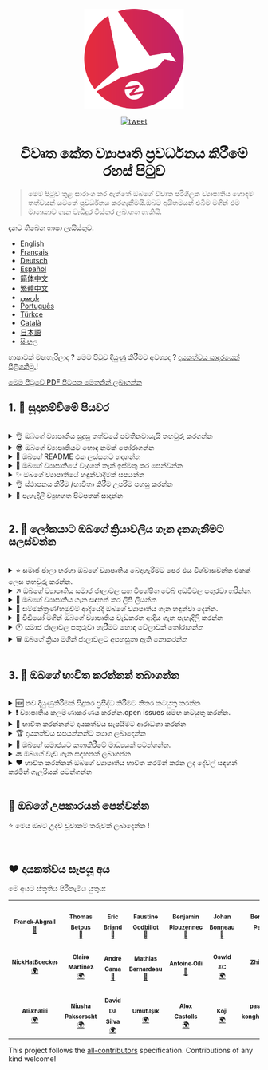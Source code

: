 <p align="center">
    <img alt="oss image" src="./imgs/zoss-logo.svg" height="200px" width="200px">
</p>

<p align="center">
  <a href="https://twitter.com/intent/tweet?text=How%20to%20promote%20your%20open-source%20projects%20@ZenikaOSS&url=https://github.com/zenika-open-source/open-source-promotion-cheat-sheet&hashtags=OpenSource,CheatSheet">
    <img alt="tweet" src="https://img.shields.io/twitter/url/https/twitter?label=Share%20on%20twitter&style=social" target="_blank" />
  </a>
</p>

<h1 align="center">විවෘත කේත ව්‍යාපෘති ප්‍රවර්ධනය කිරීමේ රහස් පිටුව </h1>

> මෙම පිටුව තුළ සාරාංශ කර ඇත්තේ ඔබගේ විවෘත පරිශීලක ව්‍යාපෘතිය හොඳම තත්වයන් යටතේ ප්‍රවර්ධනය කරගැනීමයි.ඔබට අයිතමයන් එබීම මගින්  එම මාතෘකාව ගැන වැඩිදුර විස්තර ලබාගත හැකියි.

දැනට තිබෙන භාෂා ලැයිස්තුව:

- [English](./README.md)
- [Français](./README-fr.md)
- [Deutsch](./README-de.md)
- [Español](./README-es.md)
- [简体中文](./README-zh-cn.md)
- [繁體中文](./README-zh-tw.md)
- [پارسی](./README-fa.md)
- [Português](./README-pt.md)
- [Türkçe](./README-tr.md)
- [Català](./README-ca.md)
- [日本語](./README-jp.md)
- [සිංහල](./README-si.md)

භාෂාවක් මඟහැරිලාද ? මෙම පිටුව දියුණු කිරීමට අවශ්‍යද ? [දායකත්වය සාදරයෙන් පිළිගනිමු.](./CONTRIBUTING.md)!

[මෙම පිටුවේ PDF පිටපත මෙතනින් ලබාගන්න](./pdf/cheat-sheet.pdf)

## 1. 🎢 සූදානම්වීමේ පියවර

<br />

<details>
<summary>👌 ඔබගේ ව්‍යාපෘතිය සුදුසු තත්වයේ පවතිනවායැයි තහවුරු කරගන්න</summary>
<p>

> භාවිතා කරන්නන් ඇදගැනීම සඳහා ඔබගේ ව්‍යාපෘතිය අඩුම ශක්‍යතා යටතේ ස්ථාවර විය යුතුය.

</p>
</details>

<details>
<summary>😎 ඔබගේ ව්‍යාපෘතියට හොඳ නමක් තෝරාගන්න</summary>
<p>

> භාවිත කරන්නන්ට පහසුවෙන් මතක තබාගතහැකි නමක් භාවිතා කරන්න.

</p>
</details>

<details>
<summary>💅 ඔබගේ README එක ලස්සනට හදාගන්න</summary>
<p>

> නරඹන්නන්ට මුලින්ම දකින්න ලැබෙන්නෙ ඔබගේ  README පිටුවයි.එය සරලව,පැහැදිලිව සහ පහසුවෙන් කියවිය හැකි ලෙස තබාගන්න. [ලස්සන README පිටු කිහිපයක්](https://github.com/matiassingers/awesome-readme).

</p>
</details>

<details>
<summary>💪 ඔබගේ ව්‍යාපෘතියේ වැදගත් තැන් ඉස්මතු කර පෙන්වන්න</summary>
<p>

> ඔබගේ ව්‍යාපෘතියේ වැදගත් තැන් හඳුනාගන්න සහ ඒවා නරඹන්නන්ට පැහැදිලිව පෙන්වීමට වගබලාගන්න.

</p>
</details>

<details>
<summary>✨ ඔබගේ ව්‍යාපෘතියේ හඳුන්වාදීමක් සපයන්න</summary>
<p>

> නරඹන්නන්ට ඔබගේ ව්‍යාපෘතියේ අරමුණ හඳුනාගැනීමට සලස්වන්න,කොහොමද ඒක වැඩකරන්නෙ,කොහොමද ඒක පාවිච්චි කරන්නෙ යනාදිය සපයන්න.හඳුන්වාදීමක් සැපයීම එය භාවිත කරන කෙනාට තෘප්තිමත් කරන්න තියන හොඳම ක්‍රමයක්.මෙවැනි ආකාරයෙන්:
>
> - ඔබගේ ව්‍යාපෘතිය වැඩකරන හැටි animated GIF එකක් විදියට
> - එහි වැඩකරන පිටපතක සබැඳියක්

</p>
</details>

<details>
<summary>👌 ස්ථාපනය කිරීම /භාවිතා කිරීම උපරිම පහසු කරන්න</summary>
<p>

> ඔබගේ ව්‍යාපෘතිය භාවිතා කිරීමට අපහසු එකක්නම් ඔබට එය නරඹන්නන් අඩුවී යා හැකිය.

</p>
</details>

<details>
<summary>📘 පැහැදිලි ව්‍යුහගත පිටපතක් සාදන්න</summary>
<p>

> ව්‍යාපෘතිය පැහැදිලි කර පිටුවක් සෑදීම ඉතා වැදගත් පියවරකි.ඔබට ඇත්තේ ඉතා කුඩා පැහැදිලි කිරීමක්නම්,එය ඔබගේ README එකට ඇතුළත් කරන්න.එසේ නොමැතිනම් ඔබ එය වෙනත් වෙබ් අඩවියක දමන්න. [vuepress](https://v1.vuepress.vuejs.org) වැනි සමහර විවෘත පරිශීලක ව්‍යාපෘති වලින් ඔබට මෙවැනි පිටුවක් සාදාගැනීමට උපකාර කල හැකිය.

 </p>
</details>

<br />

## 2. 📢 ලෝකයාට ඔබගේ ක්‍රියාවලිය ගැන දැනගැනීමට සලස්වන්න

<br />

<details>
<summary>⭐ සමාජ ජාලා හරහා ඔබගේ ව්‍යාපෘතිය බෙදාහැරීමට පෙර එය විශ්වාසවන්ත එකක් ලෙස තහවුරු කරන්න.</summary>
<p>

> බොහෝ නරඹන්නන් ඔබගේ ව්‍යාපෘතියට ඇති තරු ගණනින් එය භාවිත කරනවාද යන්න පිළිබඳව සැළකිලිමත් වේ.තරු නැතිවීමට වඩා තරු කිහිපයක් තිබීම එය බලන්නන්ට ඔබගේ ව්‍යාපෘතිය ගැන බොහෝ විශ්වාසයක් ඇතිවේ.එමනිසා සමාජජාලා වල පැතිරවීමට පෙර කිහිපදෙනෙක්ගෙන් උදව් ලබාගන්න.

</p>
</details>

<details>
<summary>↗️ ඔබගේ ව්‍යාපෘතිය සමාජ ජාලාවල සහ විශේෂිත වෙබ් අඩවිවල පතුරවා හරින්න.</summary>
<p>

> ලෝකයාට ඔබගේ වැඩ ගැන දැනුවත් කරන්න!  සමාජජාලා වල සහ විශේෂිත මාධ්‍යවල බෙදාහරින්න:
>
> - [Twitter](https://twitter.com)
> - [Linkedin](https://www.linkedin.com/)
> - [Facebook](https://www.facebook.com/)
> - [Reddit](https://www.reddit.com/)
> - [Dev.to](https://dev.to/)
> - [Lobsters](https://lobste.rs/)
> - [Hacker News](https://news.ycombinator.com/)
> - [Product Hunt](https://www.producthunt.com/)
> - [Beta page](https://betapage.co/)
> - [Human Coders](https://news.humancoders.com/)

</p>
</details>

<details>
<summary>📃 ඔබගේ ව්‍යාපෘතිය ගැන සඳහන් කර ලිපි ලියන්න</summary>
<p>

> ඔබ මුහුණ දුන්නු ප්‍රශ්ණ,භාවිතා කල තාක්ෂනයන්,ඔබගේ ව්‍යාපෘතිය වැඩ කරන හැටි ආදිය පැහැදිලි කරමින් ලිපි ලියන්න.ලිපි පලකල හැකි මාධ්‍යයන්:
>
> - [medium](https://medium.com/)
> - [dev.to](https://dev.to/)

</p>
</details>

<details>
<summary>🎤 සම්මන්ත්‍රණ/හමුවීම් ආදියේදී ඔබගේ ව්‍යාපෘතිය ගැන හඳුන්වා දෙන්න.</summary>
<p>

> සම්මන්ත්‍රණ/හමුවීම් ආදියේදී ඔබගේ ව්‍යාපෘතිය පැහැදිලි කිරීම එය ප්‍රසිද්ධ කිරීමට හැකි ක්‍රමයකි.

</p>
</details>

<details>
<summary>🎥 වීඩියෝ මගින් ඔබගේ ව්‍යාපෘතිය වැඩකරන ආදිය ගැන පැහැදිලි කරන්න</summary>
<p>

> වීඩියෝ එකක් පටිගත කිරීම ඉතා අපහසු කාර්යයකි.නමුත්,එය ඔබගේ ව්‍යාපෘතිය ප්‍රසිද්ධ කිරීමට ඉතාමත් කාර්යක්ෂම  ක්‍රමයකි.

</p>
</details>

<details>
<summary>🕐 සමාජ ජාලාවල පතුරුවා හැරීමට හොඳ වේලාවක් තෝරාගන්න</summary>
<p>

> නිවාඩු දිනවල හා සති අන්තයේදී එය පතුරවා හරින්න කටයුතු නොකරන්න.ඔබගේ ව්‍යාපෘතිය පතුරුවා හැරීමට හොඳම වේලාවක් වන්නේ සතියේ මැදයි.

</p>
</details>

<details>
<summary>🗑 ඔබගේ ක්‍රියා මගින් ජාලාවලට අපහසුතා ඇති නොකරන්න</summary>
<p>

> ඔබගේ ප්‍රසිද්ධ කිරීම් එකම මාධ්‍යයක් තුළ දෙවරක් සිදු නොකරන්න.එය ජාලය තුළට අපහසුතාවයක් විය හැකියි.එමනිසා ඔබගේ ව්‍යාපෘතියට නරක බලපෑමක් ඇතිවිය හැකියි.

</p>
</details>

<br />

## 3. 🤝 ඔබගේ භාවිත කරන්නන් තබාගන්න

<br />

<details>
<summary>🆕 නව දියුණුකිරීමක් සිදුකර ප්‍රසිද්ධ කිරීමට නිතර කටයුතු කරන්න</summary>
<p>

> ඔබගේ ව්‍යාපෘතිය අලුත් දේවල් මගින්,වෙනස් කිරීම් මගින් නිතර නිතර දියුණු කරන්න සහ changelogs සාදන්න.

</p>
</details>

<details>
<summary>❗ ව්‍යාපෘතිය කලමණාකරණය කරන්න.open issues සමඟ කටයුතු කරන්න.</summary>
<p>

> පිළිතුරු සපයා නැති issues විවෘතව තබා නොගන්න.issues විවෘත කිරීමට වෙලාව ගන්නා අය සමඟ සහයෝගයෙන් කටයුතු කරන්න. 😉

</p>
</details>

<details>
<summary>🙏 භාවිත කරන්නන්ට දායකත්වය සැපයීමට ආරාධනා කරන්න</summary>
<p>

> හොඳ ව්‍යාපෘතියක් කියන්නෙ දායකත්වය සපයන්නන් සමඟ වැඩකරන ව්‍යාපෘතියක්.issues වලට සම්බන්ධ කරමින් භාවිත කරන්නන්ව දැනුවත් කරන්න.  `contribution welcome`, `good first issue` වැනි lables යොදාගන්න. [සියලු ලේබල් බලන්න](https://help.github.com/en/articles/about-labels).

</p>
</details>

<details>
<summary>🏆 දායකත්වය සපයන්නන්ට ත්‍යාග ලබාදෙන්න</summary>
<p>

> ඔබට සහයෝගය දැක්වූ අය සමඟ හොඳින් කටයුතු කරන්න [gatsby](https://github.com/gatsbyjs/gatsby) වැනි ව්‍යාපෘති මගින් ඔබට දායකත්වය සැපයූ අයට තිලිණ පිරිනැමිය හැකිය. ඔබට එය දැරිය නොහැකි නම්,පොදු සමාජ ජාලයක ලිපියක් දමන්න(twitter වැනි ) ඔබට උදව් කල අයව සඳහන් කරමින්. ([එවැනි ලිපියකට උදාහරණයක්](https://twitter.com/FranckAbgrall/status/1139470547492978688)).  README  එක තුළ `Contributors` පිටුවක් විවෘත කර ඔවුන්ට ප්‍රසිද්ධ ලෙස ස්තූති කරන්න. එයට උදාහරණ කිහිපයක්:
>
> - [vuepress (contributors README section)](https://github.com/vuejs/vuepress#code-contributors)
> - [Rythm.js (random highlighted contributor on demo page)](https://okazari.github.io/Rythm.js/)

</p>
</details>

<details>
<summary>💬 ඔබගේ සමාජයට කතාකිරීමේ මාධ්‍යයක් පටන්ගන්න.</summary>
<p>

> Github issues එකිනෙකා අතර අදහස් හුවමාරු කිරීමට හැමවෙලාවෙම හොඳ ක්‍රමයක් නෙවෙයි.අත්‍යාවශ්‍යනම්,එනිනෙකා අතර තොරතුරු හුවමාරු කිරීමට මාධ්‍යයක් භාවිතා කරන්න :
>
> - [Discord](https://discordapp.com)
> - [Slack](https://slack.com)
> - [Gitter](https://gitter.im/)

</p>
</details>

<details>
<summary>🔙 ඔබගේ වැඩ ගැන සඳහනක් ලබාගන්න</summary>
<p>

> භාවිත කරන්නන්ගෙන් අදහස් ලබාගැනීමට ඔබගේ ව්‍යාපෘතිය දියුණු කරගැනීමට හොඳ ක්‍රමයකි.ඔවුන් ළඟ හොඳ අදහස් තිබෙන්නට පුලුවන් ඔබගේ ඊළඟ ව්‍යාපෘතිය දියුණු කරගැනීමට.

</p>
</details>

<details>
<summary>❤️ භාවිත කරන්නන් ඔබගේ ව්‍යාපෘතිය භාවිත කරමින් කරන ලද දේවල් සඳහන් කරමින් ගැලරියක් පටන්ගන්න</summary>
<p>

> නරඹන්නන් එය දැකීම නිසා ඔබගේ ව්‍යාපෘතිය ගැන විශ්වාසය ඇතිකර ගැනීමට පටන් ගනීවි. උදාහරණ., [the vuepress gallery](https://vuepress.gallery/).

</p>
</details>

<br />

## 🙏 ඔබගේ උපකාරයන් පෙන්වන්න

⭐️ මෙය ඔබට උදව් වූවානම් තරුවක් ලබාදෙන්න !

<br />

## ❤️ දායකත්වය සැපයූ අය

මේ අයට ස්තූතිය පිරිනැමිය යුතුය:

<!-- ALL-CONTRIBUTORS-LIST:START - Do not remove or modify this section -->
<!-- prettier-ignore-start -->
<!-- markdownlint-disable -->
<table>
  <tr>
    <td align="center"><a href="https://www.franck-abgrall.me/"><img src="https://avatars3.githubusercontent.com/u/9840435?v=4?s=100" width="100px;" alt=""/><br /><sub><b>Franck Abgrall</b></sub></a><br /><a href="https://github.com/zenika-open-source/promote-open-source-project/commits?author=kefranabg" title="Documentation">📖</a></td>
    <td align="center"><a href="https://github.com/tbetous"><img src="https://avatars3.githubusercontent.com/u/4435536?v=4?s=100" width="100px;" alt=""/><br /><sub><b>Thomas Betous</b></sub></a><br /><a href="https://github.com/zenika-open-source/promote-open-source-project/commits?author=tbetous" title="Documentation">📖</a></td>
    <td align="center"><a href="https://github.com/ebriand"><img src="https://avatars1.githubusercontent.com/u/1011902?v=4?s=100" width="100px;" alt=""/><br /><sub><b>Eric Briand</b></sub></a><br /><a href="https://github.com/zenika-open-source/promote-open-source-project/commits?author=ebriand" title="Documentation">📖</a></td>
    <td align="center"><a href="https://github.com/FofoDev"><img src="https://avatars0.githubusercontent.com/u/27639429?v=4?s=100" width="100px;" alt=""/><br /><sub><b>Faustine Godbillot</b></sub></a><br /><a href="https://github.com/zenika-open-source/promote-open-source-project/commits?author=FofoDev" title="Documentation">📖</a></td>
    <td align="center"><a href="https://myvirtualstorybook.com/"><img src="https://avatars1.githubusercontent.com/u/5747538?v=4?s=100" width="100px;" alt=""/><br /><sub><b>Benjamin Plouzennec</b></sub></a><br /><a href="https://github.com/zenika-open-source/promote-open-source-project/commits?author=Okazari" title="Documentation">📖</a></td>
    <td align="center"><a href="https://github.com/Zenigata"><img src="https://avatars1.githubusercontent.com/u/1022393?v=4?s=100" width="100px;" alt=""/><br /><sub><b>Johan Bonneau</b></sub></a><br /><a href="https://github.com/zenika-open-source/promote-open-source-project/commits?author=Zenigata" title="Documentation">📖</a></td>
    <td align="center"><a href="https://github.com/bpetetot"><img src="https://avatars3.githubusercontent.com/u/516360?v=4?s=100" width="100px;" alt=""/><br /><sub><b>Benjamin Petetot</b></sub></a><br /><a href="https://github.com/zenika-open-source/promote-open-source-project/commits?author=bpetetot" title="Documentation">📖</a></td>
  </tr>
  <tr>
    <td align="center"><a href="https://nick-hat-boecker.de"><img src="https://avatars0.githubusercontent.com/u/8366071?v=4?s=100" width="100px;" alt=""/><br /><sub><b>NickHatBoecker</b></sub></a><br /><a href="#translation-NickHatBoecker" title="Translation">🌍</a></td>
    <td align="center"><a href="https://github.com/Claire"><img src="https://avatars2.githubusercontent.com/u/5114096?v=4?s=100" width="100px;" alt=""/><br /><sub><b>Claire Martinez</b></sub></a><br /><a href="#translation-claire" title="Translation">🌍</a></td>
    <td align="center"><a href="https://hazeforum.com/"><img src="https://avatars2.githubusercontent.com/u/31011359?v=4?s=100" width="100px;" alt=""/><br /><sub><b>André Gama</b></sub></a><br /><a href="https://github.com/zenika-open-source/promote-open-source-project/commits?author=andregamma" title="Documentation">📖</a></td>
    <td align="center"><a href="https://github.com/mbernardeau"><img src="https://avatars0.githubusercontent.com/u/7049049?v=4?s=100" width="100px;" alt=""/><br /><sub><b>Mathias Bernardeau</b></sub></a><br /><a href="https://github.com/zenika-open-source/promote-open-source-project/commits?author=mbernardeau" title="Documentation">📖</a></td>
    <td align="center"><a href="https://github.com/Antoineoili"><img src="https://avatars1.githubusercontent.com/u/50737365?v=4?s=100" width="100px;" alt=""/><br /><sub><b>Antoine Oili</b></sub></a><br /><a href="https://github.com/zenika-open-source/promote-open-source-project/commits?author=Antoineoili" title="Documentation">📖</a></td>
    <td align="center"><a href="https://twitter.com/dev_oswld"><img src="https://avatars1.githubusercontent.com/u/40254158?v=4?s=100" width="100px;" alt=""/><br /><sub><b>Oswld TC</b></sub></a><br /><a href="#translation-dev-oswld" title="Translation">🌍</a></td>
    <td align="center"><a href="https://yizhiyue.me"><img src="https://avatars3.githubusercontent.com/u/8545277?v=4?s=100" width="100px;" alt=""/><br /><sub><b>Zhiyue Yi</b></sub></a><br /><a href="#translation-ZhiyueYi" title="Translation">🌍</a></td>
  </tr>
  <tr>
    <td align="center"><a href="https://github.com/aliruss"><img src="https://avatars3.githubusercontent.com/u/32896351?v=4?s=100" width="100px;" alt=""/><br /><sub><b>Ali khalili</b></sub></a><br /><a href="#translation-aliruss" title="Translation">🌍</a></td>
    <td align="center"><a href="https://pakseresht.eu/"><img src="https://avatars3.githubusercontent.com/u/9018054?v=4?s=100" width="100px;" alt=""/><br /><sub><b>Niusha Pakseresht</b></sub></a><br /><a href="#translation-niusha-paks" title="Translation">🌍</a></td>
    <td align="center"><a href="https://github.com/david-dasilva"><img src="https://avatars1.githubusercontent.com/u/372391?v=4?s=100" width="100px;" alt=""/><br /><sub><b>David Da Silva</b></sub></a><br /><a href="#translation-david-dasilva" title="Translation">🌍</a></td>
    <td align="center"><a href="http://umuts.info"><img src="https://avatars2.githubusercontent.com/u/3245166?v=4?s=100" width="100px;" alt=""/><br /><sub><b>Umut Işık</b></sub></a><br /><a href="#translation-umutphp" title="Translation">🌍</a></td>
    <td align="center"><a href="https://github.com/alextremp"><img src="https://avatars0.githubusercontent.com/u/20399660?v=4?s=100" width="100px;" alt=""/><br /><sub><b>Alex Castells</b></sub></a><br /><a href="#translation-alextremp" title="Translation">🌍</a></td>
    <td align="center"><a href="https://kojikoji.ga"><img src="https://avatars0.githubusercontent.com/u/474225?v=4?s=100" width="100px;" alt=""/><br /><sub><b>Koji</b></sub></a><br /><a href="#translation-koji" title="Translation">🌍</a></td>
    <td align="center"><a href="https://github.com/MasterBrian99"><img src="https://avatars0.githubusercontent.com/u/37585474?v=4?s=100" width="100px;" alt=""/><br /><sub><b>pasindu p konghawaththa</b></sub></a><br /><a href="#translation-MasterBrian99" title="Translation">🌍</a></td>
  </tr>
</table>

<!-- markdownlint-restore -->
<!-- prettier-ignore-end -->

<!-- ALL-CONTRIBUTORS-LIST:END -->

This project follows the [all-contributors](https://github.com/all-contributors/all-contributors) specification. Contributions of any kind welcome!
